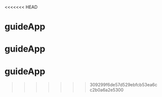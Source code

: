 <<<<<<< HEAD
# guideApp
guideApp
=======
# guideApp
>>>>>>> 309299f6de57d529ebfcb53ea6cc2b0a6a2e5300
